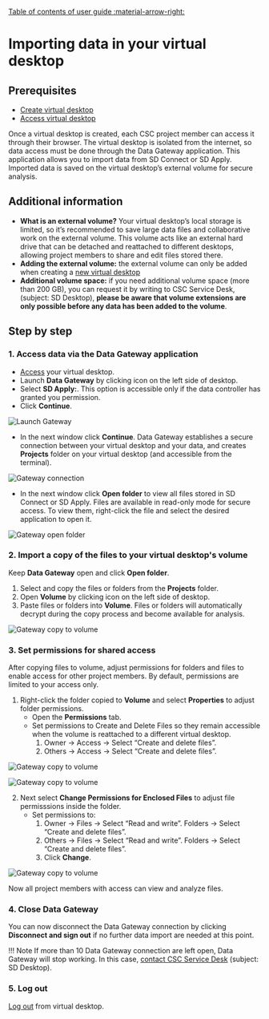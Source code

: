 [Table of contents of user guide :material-arrow-right:](sd-services-toc.md)

# Importing data in your virtual desktop

## Prerequisites
* [Create virtual desktop](../sensitive-data/sd-desktop-secondary-create.md)
* [Access virtual desktop](../sensitive-data/sd-desktop-secondary-access-vm.md)

Once a virtual desktop is created, each CSC project member can access it through their browser. The virtual desktop is isolated from the internet, so data access must be done through the Data Gateway application. This application allows you to import data from SD Connect or SD Apply. Imported data is saved on the virtual desktop’s external volume for secure analysis.

## Additional information

* **What is an external volume?** Your virtual desktop’s local storage is limited, so it’s recommended to save large data files and collaborative work on the external volume. This volume acts like an external hard drive that can be detached and reattached to different desktops, allowing project members to share and edit files stored there.
* **Adding the external volume:** the external volume can only be added when creating a [new virtual desktop](../sensitive-data/sd-desktop-secondary-create.md)
* **Additional volume space:** if you need additional volume space (more than 200 GB), you can request it by writing to CSC Service Desk, (subject: SD Desktop), **please be aware that volume extensions are only possible before any data has been added to the volume**.


## Step by step

### 1. Access data via the Data Gateway application

* [Access](sd-desktop-secondary-access-vm.md) your virtual desktop.
* Launch **Data Gateway** by clicking icon on the left side of desktop.
* Select **SD Apply:**. This option is accessible only if the data controller has granted you permission.
* Click  **Continue**.

![Launch Gateway](https://a3s.fi/docs-files/sensitive-data/SD_Desktop/DesktopSec_LaunchGateway1.png)


* In the next window click **Continue**. Data Gateway establishes a secure connection between your virtual desktop and your data, and creates **Projects** folder on your virtual desktop (and accessible from the terminal).

![Gateway connection](https://a3s.fi/docs-files/sensitive-data/SD_Desktop/DesktopSec_GatewayAccess1.png)


* In the next window click **Open folder** to view all files stored in SD Connect or SD Apply. Files are available in read-only mode for secure access. To view them, right-click the file and select the desired application to open it.

![Gateway open folder](https://a3s.fi/docs-files/sensitive-data/SD_Desktop/DesktopSec_GatewayAccess2.png)

### 2. Import a copy of the files to your virtual desktop's volume

Keep **Data Gateway** open and click **Open folder**.

1. Select and copy the files or folders from the **Projects** folder.
2. Open **Volume** by clicking icon on the left side of desktop.
3. Paste files or folders into **Volume**. Files or folders will automatically decrypt during the copy process and become available for analysis.

![Gateway copy to volume](https://a3s.fi/docs-files/sensitive-data/SD_Desktop/DesktopSec_GatewayAccess3.png)


### 3. Set permissions for shared access

After copying files to volume, adjust permissions for folders and files to enable access for other project members. By default, permissions are limited to your access only.

1. Right-click the folder copied to **Volume** and select **Properties** to adjust folder permissions.
    * Open the **Permissions** tab.
    * Set permissions to Create and Delete Files so they remain accessible when the volume is reattached to a different virtual desktop.
        1. Owner -> Access -> Select “Create and delete files”.
        2. Others -> Access -> Select “Create and delete files”.

![Gateway copy to volume](https://a3s.fi/docs-files/sensitive-data/SD_Desktop/DesktopSec_FolderPermissions1.png)

![Gateway copy to volume](https://a3s.fi/docs-files/sensitive-data/SD_Desktop/DesktopSec_FolderPermissions2.png)

2. Next select **Change Permissions for Enclosed Files** to adjust file permisssions inside the folder.
    * Set permissions to:
        1. Owner -> Files -> Select “Read and write”. Folders -> Select “Create and delete files”. 
        2. Others -> Files -> Select “Read and write”. Folders -> Select “Create and delete files”.
        3. Click **Change**.

![Gateway copy to volume](https://a3s.fi/docs-files/sensitive-data/SD_Desktop/DesktopSec_FolderPermissions3.png)

Now all project members with access can view and analyze files.

### 4. Close Data Gateway

You can now disconnect the Data Gateway connection by clicking **Disconnect and sign out** if no further data import are needed at this point.

!!! Note
    If more than 10 Data Gateway connection are left open, Data Gateway will stop working. In this case, [contact CSC Service Desk](../../support/contact.md) (subject: SD Desktop).


### 5. Log out

[Log out](sd-desktop-access-vm.md#log-out-from-virtual-desktop) from virtual desktop.


